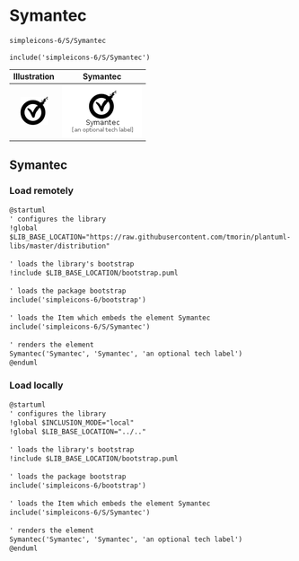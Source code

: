 # Symantec


```text
simpleicons-6/S/Symantec
```

```text
include('simpleicons-6/S/Symantec')
```



| Illustration | Symantec |
| :---: | :---: |
| ![illustration for Illustration](../../simpleicons-6/S/Symantec.png) | ![illustration for Symantec](../../simpleicons-6/S/Symantec.Local.png) |




## Symantec

### Load remotely
```plantuml
@startuml
' configures the library
!global $LIB_BASE_LOCATION="https://raw.githubusercontent.com/tmorin/plantuml-libs/master/distribution"

' loads the library's bootstrap
!include $LIB_BASE_LOCATION/bootstrap.puml

' loads the package bootstrap
include('simpleicons-6/bootstrap')

' loads the Item which embeds the element Symantec
include('simpleicons-6/S/Symantec')

' renders the element
Symantec('Symantec', 'Symantec', 'an optional tech label')
@enduml
```

### Load locally
```plantuml
@startuml
' configures the library
!global $INCLUSION_MODE="local"
!global $LIB_BASE_LOCATION="../.."

' loads the library's bootstrap
!include $LIB_BASE_LOCATION/bootstrap.puml

' loads the package bootstrap
include('simpleicons-6/bootstrap')

' loads the Item which embeds the element Symantec
include('simpleicons-6/S/Symantec')

' renders the element
Symantec('Symantec', 'Symantec', 'an optional tech label')
@enduml
```


